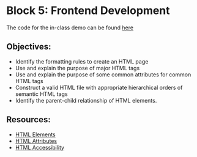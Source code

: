 # Block 5: Frontend Development

The code for the in-class demo can be found [here](./demo/README.md)

## Objectives:
* Identify the formatting rules to create an HTML page
* Use and explain the purpose of major HTML tags 
* Use and explain the purpose of some common attributes for common HTML tags
* Construct a valid HTML file with appropriate hierarchical orders of semantic HTML tags
* Identify the parent-child relationship of HTML elements.


## Resources:
* <a href="https://developer.mozilla.org/en-US/docs/Web/HTML/Element" target="_blank">HTML Elements</a>
* <a href="https://developer.mozilla.org/en-US/docs/Web/HTML/Attributes" target="_blank">HTML Attributes</a>
* <a href="https://developer.mozilla.org/en-US/docs/Learn/Accessibility/HTML" target="_blank">HTML Accessibility</a>

